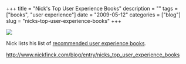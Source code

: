+++
title = "Nick's Top User Experience Books"
description = ""
tags = ["books", "user experience"]
date = "2009-05-12"
categories = ["blog"]
slug = "nicks-top-user-experience-books"
+++



  <div class="notebook-screenshot"><a href="http://www.nickfinck.com/blog/entry/nicks_top_user_experience_books"><img src="//konigi.com/media/bluga/wt4a0963c7a7a3b.jpg"/></a></div><p>Nick lists his list of <a href="http://www.nickfinck.com/blog/entry/nicks_top_user_experience_books">recommended user experience books</a>. </p>
    
  <a href="http://www.nickfinck.com/blog/entry/nicks_top_user_experience_books">http://www.nickfinck.com/blog/entry/nicks_top_user_experience_books</a>
